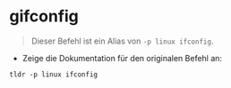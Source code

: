 # gifconfig

> Dieser Befehl ist ein Alias von `-p linux ifconfig`.

- Zeige die Dokumentation für den originalen Befehl an:

`tldr -p linux ifconfig`
